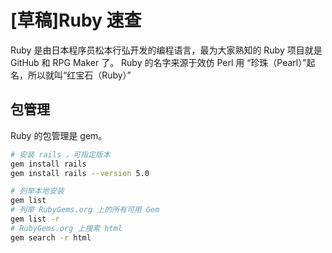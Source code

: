 # [草稿]Ruby 速查

Ruby 是由日本程序员松本行弘开发的编程语言，最为大家熟知的 Ruby 项目就是 GitHub 和 RPG Maker 了。
Ruby 的名字来源于效仿 Perl 用 “珍珠（Pearl）”起名，所以就叫“红宝石（Ruby）”

## 包管理

Ruby 的包管理是 gem。

```bash
# 安装 rails ，可指定版本
gem install rails
gem install rails --version 5.0

# 列举本地安装
gem list
# 列举 RubyGems.org 上的所有可用 Gem
gem list -r
# RubyGems.org 上搜索 html 
gem search -r html
```